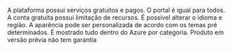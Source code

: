 A plataforma possui serviços gratuitos e pagos. 
O portal é igual para todos.
A conta gratuita possui limitação de recursos.
É possível alterar o idioma e região.
A aparência pode ser personalizada de acordo com os temas pré determinados.
É mostrado tudo dentro do Azure por categoria.
Produto em versão prévia não tem garantia
